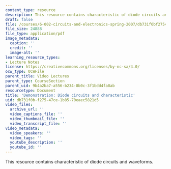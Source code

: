 ```yaml
---
content_type: resource
description: This resource contains characteristic of diode circuits and waveforms.
draft: false
file: /courses/6-002-circuits-and-electronics-spring-2007/db731f0bf27547ce1b8570eaec5821d5_demo_25.pdf
file_size: 24888
file_type: application/pdf
image_metadata:
  caption: ''
  credit: ''
  image-alt: ''
learning_resource_types:
- Lecture Notes
license: https://creativecommons.org/licenses/by-nc-sa/4.0/
ocw_type: OCWFile
parent_title: Video Lectures
parent_type: CourseSection
parent_uid: 9b4a2ba7-a556-b234-8b0c-3f1bdd4fa8ab
resourcetype: Document
title: 'Demonstration: Diode circuits and characteristic'
uid: db731f0b-f275-47ce-1b85-70eaec5821d5
video_files:
  archive_url: ''
  video_captions_file: ''
  video_thumbnail_file: ''
  video_transcript_file: ''
video_metadata:
  video_speakers: ''
  video_tags: ''
  youtube_description: ''
  youtube_id: ''
---
```

This resource contains characteristic of diode circuits and waveforms.